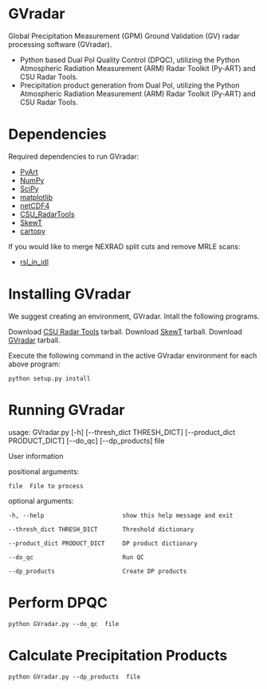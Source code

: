 # GVradar
Global Precipitation Measurement (GPM) Ground Validation (GV) radar processing software (GVradar). 
* Python based Dual Pol Quality Control (DPQC), utilizing the Python Atmospheric Radiation Measurement (ARM) Radar Toolkit (Py-ART) and CSU Radar Tools.
* Precipitation product generation from Dual Pol, utilizing the Python Atmospheric Radiation Measurement (ARM) Radar Toolkit (Py-ART) and CSU Radar Tools.

Dependencies
============

Required dependencies to run GVradar:

* [PyArt](https://arm-doe.github.io/pyart/)
* [NumPy](https://www.numpy.org/)
* [SciPy](https://www.scipy.org)
* [matplotlib](https://matplotlib.org/)
* [netCDF4](https://github.com/Unidata/netcdf4-python)
* [CSU_RadarTools](https://github.com/CSU-Radarmet/CSU_RadarTools)
* [SkewT](https://github.com/tjlang/SkewT)
* [cartopy](https://anaconda.org/conda-forge/cartopy)

If you would like to merge NEXRAD split cuts and remove MRLE scans:

* [rsl_in_idl](https://trmm-fc.gsfc.nasa.gov/trmm_gv/software/rsl/)

Installing GVradar
==================

We suggest creating an environment, GVradar.  Intall the following programs.

Download [CSU Radar Tools](https://pmm-gv.gsfc.nasa.gov/pub/NPOL/temp/GVradar/CSU_RadarTools-master.tar.gz) tarball.
Download [SkewT](https://pmm-gv.gsfc.nasa.gov/pub/NPOL/temp/GVradar/SkewT-master.tar.gz) tarball.
Download [GVradar](https://pmm-gv.gsfc.nasa.gov/pub/NPOL/temp/GVradar/GVradar.tar.gz) tarball.

Execute the following command in the active GVradar environment for each above program:

    python setup.py install

Running GVradar
===============

usage: GVradar.py [-h] [--thresh_dict THRESH_DICT] [--product_dict PRODUCT_DICT] [--do_qc] [--dp_products] file

User information

positional arguments:

    file  File to process

optional arguments:

    -h, --help                      show this help message and exit

    --thresh_dict THRESH_DICT       Threshold dictionary

    --product_dict PRODUCT_DICT     DP product dictionary

    --do_qc                         Run QC

    --dp_products                   Create DP products

Perform DPQC
============

    python GVradar.py --do_qc  file
    
Calculate Precipitation Products
===============================

    python GVradar.py --dp_products  file
